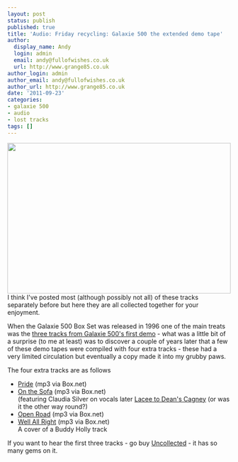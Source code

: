 ```yaml
---
layout: post
status: publish
published: true
title: 'Audio: Friday recycling: Galaxie 500 the extended demo tape'
author:
  display_name: Andy
  login: admin
  email: andy@fullofwishes.co.uk
  url: http://www.grange85.co.uk
author_login: admin
author_email: andy@fullofwishes.co.uk
author_url: http://www.grange85.co.uk
date: '2011-09-23'
categories:
- galaxie 500
- audio
- lost tracks
tags: []
---
```

<p><img src="https://static.fullofwishes.co.uk/galaxie500box/images/demotape_lg.gif" width="504" height="339" class="aligncenter" /><br />
I think I've posted most (although possibly not all) of these tracks separately before but here they are all collected together for your enjoyment.</p>
<p>When the Galaxie 500 Box Set was released in 1996 one of the main treats was the <a href="https://static.fullofwishes.co.uk/galaxie500box/discog1.html">three tracks from Galaxie 500's first demo</a> - what was a little bit of a surprise (to me at least) was to discover a couple of years later that a few of these <span class="removed_link" title="https://www.fullofwishes.co.uk/database/wiki/Demo_Cassette_1">demo tapes were compiled with four extra tracks</span> - these had a very limited circulation but eventually a copy made it into my grubby paws.</p>
<p>The four extra tracks are as follows </p>
<ul>
<li><a href="http://www.box.net/shared/g80i2syptmtx6ilv4e2p">Pride</a> (mp3 via Box.net)</li>
<li><a href="http://www.box.net/shared/ymhzgcva1h">On the Sofa</a> (mp3 via Box.net)<br />
(featuring Claudia Silver on vocals later <a href="/2007/07/21/audio-cagney-and-lacee-borderline/">Lacee to Dean's Cagney</a> (or was it the other way round?)</li>
<li><a href="http://www.box.net/shared/eqatnsmos8">Open Road</a> (mp3 via Box.net)</li>
<li><a href="http://www.box.net/shared/3b9xtjuqri">Well All Right</a> (mp3 via Box.net)<br />
A cover of a Buddy Holly track</li>
</ul>
<p>If you want to hear the first three tracks - go buy <a href="http://www.amazon.com/gp/product/B0026G7CUM/ref=as_li_ss_tl?ie=UTF8&tag=aheadfullofwi-20&linkCode=as2&camp=217145&creative=399373&creativeASIN=B0026G7CUM">Uncollected</a> - it has so many gems on it.</p>
